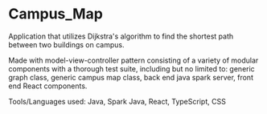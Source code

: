 # Campus_Map

Application that utilizes Dijkstra's algorithm to find the shortest path between two buildings on campus.

Made with model-view-controller pattern consisting of a variety of modular components with a thorough test suite, including but no limited to:
generic graph class, generic campus map class, back end java spark server, front end React components.

Tools/Languages used: Java, Spark Java, React, TypeScript, CSS
